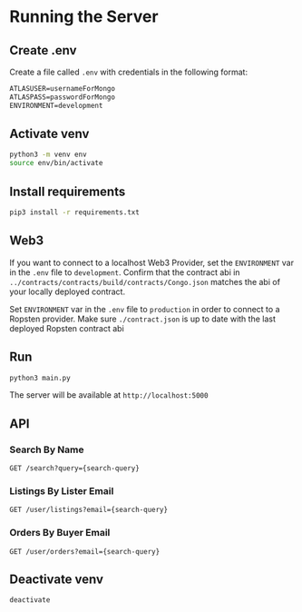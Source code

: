 # Running the Server

## Create .env

Create a file called `.env` with credentials in the following format:

```txt
ATLASUSER=usernameForMongo
ATLASPASS=passwordForMongo
ENVIRONMENT=development
```

## Activate venv

```bash
python3 -m venv env
source env/bin/activate
```

## Install requirements

```bash
pip3 install -r requirements.txt
```

## Web3

If you want to connect to a localhost Web3 Provider, set the `ENVIRONMENT` var in the `.env` file to `development`. Confirm that the contract abi in `../contracts/contracts/build/contracts/Congo.json` matches the abi of your locally deployed contract.

Set `ENVIRONMENT` var in the `.env` file to `production` in order to connect to a Ropsten provider. Make sure `./contract.json` is up to date with the last deployed Ropsten contract abi


## Run

```bash
python3 main.py
```

The server will be available at `http://localhost:5000`

## API

### Search By Name

`GET /search?query={search-query}`

### Listings By Lister Email

`GET /user/listings?email={search-query}`

### Orders By Buyer Email

`GET /user/orders?email={search-query}`


## Deactivate venv

```bash
deactivate
```
